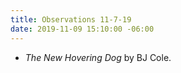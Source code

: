 ```yaml
---
title: Observations 11-7-19
date: 2019-11-09 15:10:00 -06:00
---
```


- *The New Hovering Dog* by BJ Cole.
